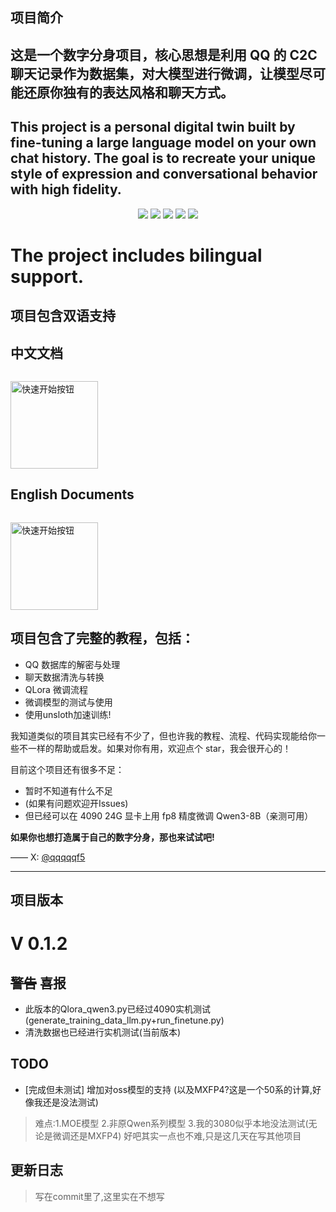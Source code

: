 ## 项目简介

## 这是一个数字分身项目，核心思想是**利用 QQ 的 C2C 聊天记录作为数据集，对大模型进行微调**，让模型尽可能还原你独有的表达风格和聊天方式。

## This project is a personal digital twin built by fine-tuning a large language model on your own chat history. The goal is to recreate your unique style of expression and conversational behavior with high fidelity.
<p align="center">
  <img src="https://img.shields.io/badge/Downloads-1-00bfff?style=for-the-badge">
<img src="https://img.shields.io/github/stars/qqqqqf-q/Qing-Digital-Self?style=for-the-badge&color=ff69b4">
<img src="https://img.shields.io/badge/Status-MVP-ff69b4?style=for-the-badge">
<img src="https://img.shields.io/badge/Version-v0.1.2-9370DB?style=for-the-badge">
<img src="https://img.shields.io/github/license/qqqqqf-q/Qing-Digital-Self?style=for-the-badge&color=8A2BE2">

</p>

# The project includes bilingual support.
## 项目包含双语支持

## 中文文档
<a href="https://qqqqqf-q.github.io/Qing-Digital-Self/">
  <img src="https://cdn.nodeimage.com/i/MfTsvmkJD2dQj9c9XZg9XXXS6CYwZBvx.png" alt="快速开始按钮" width="140" style="margin-top: 1em;">
</a>

## English Documents
<a href="https://qqqqqf-q.github.io/Qing-Digital-Self/en/">
  <img src="https://cdn.nodeimage.com/i/wy2ngEGv8sYYpcJ0zdIlMnHgm8lLmbIA.png" alt="快速开始按钮" width="140" style="margin-top: 1em;">
</a>

## 项目包含了**完整的教程**，包括：

* QQ 数据库的解密与处理
* 聊天数据清洗与转换
* QLora 微调流程
* 微调模型的测试与使用
* 使用unsloth加速训练!

我知道类似的项目其实已经有不少了，但也许我的教程、流程、代码实现能给你一些不一样的帮助或启发。如果对你有用，欢迎点个 star，我会很开心的！

目前这个项目还有很多不足：

* 暂时不知道有什么不足
* (如果有问题欢迎开Issues)
* 但已经可以在 4090 24G 显卡上用 fp8 精度微调 Qwen3-8B（亲测可用）

**如果你也想打造属于自己的数字分身，那也来试试吧!**

——
X: [@qqqqqf5](https://twitter.com/qqqqqf5)

---

## 项目版本
# V 0.1.2
## ~~警告~~ 喜报
* 此版本的Qlora_qwen3.py已经过4090实机测试(generate_training_data_llm.py+run_finetune.py)
* 清洗数据也已经进行实机测试(当前版本)
## TODO
* [完成但未测试] 增加对oss模型的支持 (以及MXFP4?这是一个50系的计算,好像我还是没法测试)
> 难点:1.MOE模型 2.非原Qwen系列模型 3.我的3080似乎本地没法测试(无论是微调还是MXFP4)
> 好吧其实一点也不难,只是这几天在写其他项目

## 更新日志
> 写在commit里了,这里实在不想写
